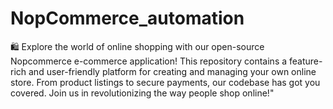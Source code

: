 # NopCommerce_automation
🛍️ Explore the world of online shopping with our open-source Nopcommerce e-commerce application! This repository contains a feature-rich and user-friendly platform for creating and managing your own online store. From product listings to secure payments, our codebase has got you covered. Join us in revolutionizing the way people shop online!"
